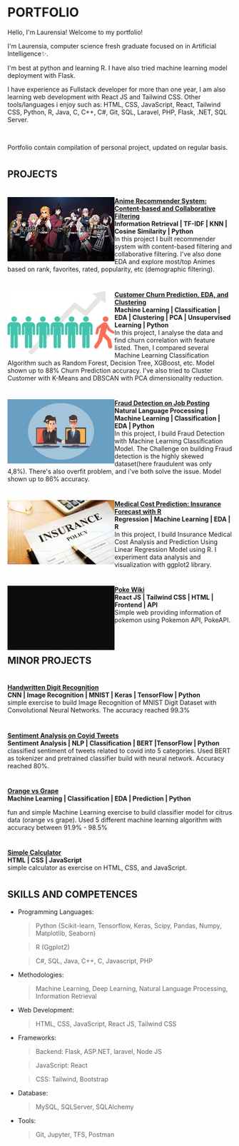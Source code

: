 # PORTFOLIO
Hello, I'm Laurensia! Welcome to my portfolio!

I'm Laurensia, computer science fresh graduate focused on in Artificial Intelligence✨.

I'm best at python and learning R. I have also tried machine learning model deployment with Flask. 

I have experience as Fullstack developer for more than one year, I am also learning web development with React JS and Tailwind CSS. Other tools/languages i enjoy such as: HTML, CSS, JavaScript, React, Tailwind CSS, Python, R, Java, C, C++, C#, Git, SQL, Laravel, PHP, Flask, .NET, SQL Server.

<br/>

Portfolio contain compilation of personal project, updated on regular basis.

#

## PROJECTS

#

<img align="left" src="img/1_kny.png" width="240" height="144"> **[Anime Recommender System: Content-based and Collaborative Filtering](https://github.com/laurensiavee/anime-recommender)**<br>
**Information Retrieval | TF-IDF | KNN | Cosine Similarity | Python** <br>
In this project I built recommender system with content-based filtering and collaborative filtering. I've also done EDA and explore most/top Animes based on rank, favorites, rated, popularity, etc (demographic filtering).

#

<img align="left" src="img/cust-churn-img.jpeg" width="240" height="144"> **[Customer Churn Prediction, EDA, and Clustering](https://github.com/laurensiavee/customer-churn-prediction)**<br>
**Machine Learning | Classification | EDA | Clustering | PCA | Unsupervised Learning | Python** <br>
In this project, I analyse the data and find churn correlation with feature listed. Then, I compared several Machine Learning Classification Algorithm such as Random Forest, Decision Tree, XGBoost, etc. Model shown up to 88% Churn Prediction accuracy. I've also tried to Cluster Customer with K-Means and DBSCAN with PCA dimensionality reduction.

#

<img align="left" src="img/fraud.png" width="240" height="144"> **[Fraud Detection on Job Posting](https://github.com/laurensiavee/fraud-job-posting)**<br>
**Natural Language Processing | Machine Learning | Classification | EDA | Python** <br>
In this project, I build Fraud Detection with Machine Learning Classification Model. The Challenge on building Fraud detection is the highly skewed dataset(here fraudulent was only 4,8%). There's also overfit problem, and i've both solve the issue. Model shown up to 86% accuracy.

#

<img align="left" src="img/insurance.jpg" width="240" height="144"> **[Medical Cost Prediction: Insurance Forecast with R](https://github.com/laurensiavee/insurance-medical-cost-pred)**<br>
**Regression | Machine Learning | EDA | R** <br>
In this project, I build Insurance Medical Cost Analysis and Prediction Using Linear Regression Model using R. I experiment data analysis and visualization with ggplot2 library. 

#

<img align="left" src="img/plain-black.jpg" width="240" height="144"> **[Poke Wiki](https://github.com/laurensiavee/poke-wiki)**<br>
**React JS | Tailwind CSS | HTML | Frontend | API**<br>
Simple web providing information of pokemon using Pokemon API, PokeAPI. 

<br/>

#

## MINOR PROJECTS

#

**[Handwritten Digit Recognition](https://github.com/laurensiavee/mnist-digit-recognition)**<br>
**CNN | Image Recognition | MNIST | Keras | TensorFlow | Python** <br>
simple exercise to build Image Recognition of MNIST Digit Dataset with Convolutional Neural Networks. The accuracy reached 99.3%
#

**[Sentiment Analysis on Covid Tweets](https://github.com/laurensiavee/covid-tweets-sentiment)**<br>
**Sentiment Analysis | NLP | Classification | BERT |TensorFlow | Python** <br>
classified sentiment of tweets related to covid into 5 categories. Used BERT as tokenizer and pretrained classifier build with neural network. Accuracy reached 80%.
#

**[Orange vs Grape](https://github.com/laurensiavee/orange-vs-grape)**<br>
**Machine Learning | Classification | EDA | Prediction | Python** <br>

fun and simple Machine Learning exercise to build classifier model for citrus data (orange vs grape). Used 5 different machine learning algorithm with accuracy between 91.9% - 98.5%

#

**[Simple Calculator](https://github.com/laurensiavee/simple-calculator)**<br>
**HTML | CSS | JavaScript** <br>
simple  calculator as exercise on HTML, CSS, and JavaScript.
#

## SKILLS AND COMPETENCES
- Programming Languages:
    > Python (Scikit-learn, Tensorflow, Keras, Scipy, Pandas, Numpy, Matplotlib, Seaborn)

    > R (Ggplot2)

    > C#, SQL, Java, C++, C, Javascript, PHP

- Methodologies:
    > Machine Learning, Deep Learning, Natural Language Processing, Information Retrieval

- Web Development:
    > HTML, CSS, JavaScript, React JS, Tailwind CSS

- Frameworks:
    > Backend: Flask, ASP.NET, laravel, Node JS

    > JavaScript: React

    > CSS: Tailwind, Bootstrap

- Database:
    > MySQL, SQLServer, SQLAlchemy

- Tools:
    > Git, Jupyter, TFS, Postman



#

#